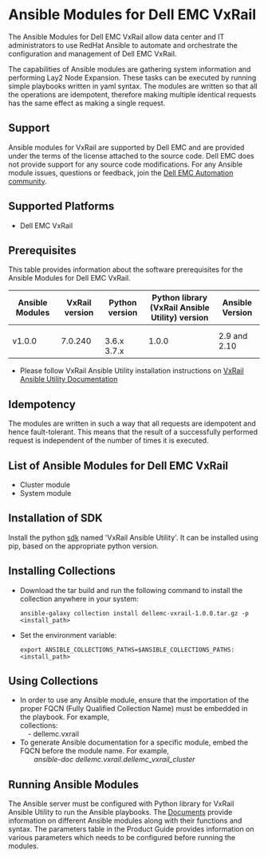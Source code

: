 # Ansible Modules for Dell EMC VxRail

The Ansible Modules for Dell EMC VxRail allow data center and IT administrators to use RedHat Ansible to automate and orchestrate the configuration and management of Dell EMC VxRail.

The capabilities of Ansible modules are gathering system information and performing Lay2 Node Expansion. These tasks can be executed by running simple playbooks written in yaml syntax. The modules are written so that all the operations are idempotent, therefore making multiple identical requests has the same effect as making a single request.

## Support
Ansible modules for VxRail are supported by Dell EMC and are provided under the terms of the license attached to the source code. Dell EMC does not provide support for any source code modifications. For any Ansible module issues, questions or feedback, join the [Dell EMC Automation community]( https://www.dell.com/community/Automation/bd-p/Automation ).

## Supported Platforms
  * Dell EMC VxRail

## Prerequisites
This table provides information about the software prerequisites for the Ansible Modules for Dell EMC VxRail.

| **Ansible Modules** | **VxRail version** | **Python version** | **Python library (VxRail Ansible Utility) version** | **Ansible Version** |
|---------------------|----------------|--------------------|----------------------------|-------------|
| v1.0.0 | 7.0.240 | <br> 3.6.x <br> 3.7.x | 1.0.0| 2.9 and 2.10 | 

  * Please follow VxRail Ansible Utility installation instructions on [VxRail Ansible Utility Documentation](https://eos2git.cec.lab.emc.com/vxrail/ansible-vxrail-utility)

## Idempotency
The modules are written in such a way that all requests are idempotent and hence fault-tolerant. This means that the result of a successfully performed request is independent of the number of times it is executed.

## List of Ansible Modules for Dell EMC VxRail
  * Cluster module
  * System module

## Installation of SDK
Install the python [sdk](https://eos2git.cec.lab.emc.com/vxrail/ansible-vxrail-utility) named 'VxRail Ansible Utility'. It can be installed using pip, based on the appropriate python version.

## Installing Collections

  * Download the tar build and run the following command to install the collection anywhere in your system:
        
        ansible-galaxy collection install dellemc-vxrail-1.0.0.tar.gz -p <install_path>
  
  * Set the environment variable:
        
        export ANSIBLE_COLLECTIONS_PATHS=$ANSIBLE_COLLECTIONS_PATHS:<install_path>

## Using Collections

  * In order to use any Ansible module, ensure that the importation of the proper FQCN (Fully Qualified Collection Name) must be embedded in the playbook. For example,
 <br>collections:
 <br>&nbsp;&nbsp;&nbsp; - dellemc.vxrail
  * To generate Ansible documentation for a specific module, embed the FQCN before the module name. For example,
<br>&nbsp;&nbsp;&nbsp;&nbsp;&nbsp;&nbsp; *ansible-doc dellemc.vxrail.dellemc_vxrail_cluster*

## Running Ansible Modules

The Ansible server must be configured with Python library for VxRail Ansible Utility to run the Ansible playbooks. The [Documents]( https://eos2git.cec.lab.emc.com/vxrail/ansible-vxrail/tree/vxrail-asuncion/docs ) provide information on different Ansible modules along with their functions and syntax. The parameters table in the Product Guide provides information on various parameters which needs to be configured before running the modules.


